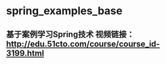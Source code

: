 # spring_examples_base

基于案例学习Spring技术
视频链接：http://edu.51cto.com/course/course_id-3199.html
-----------------------------------
